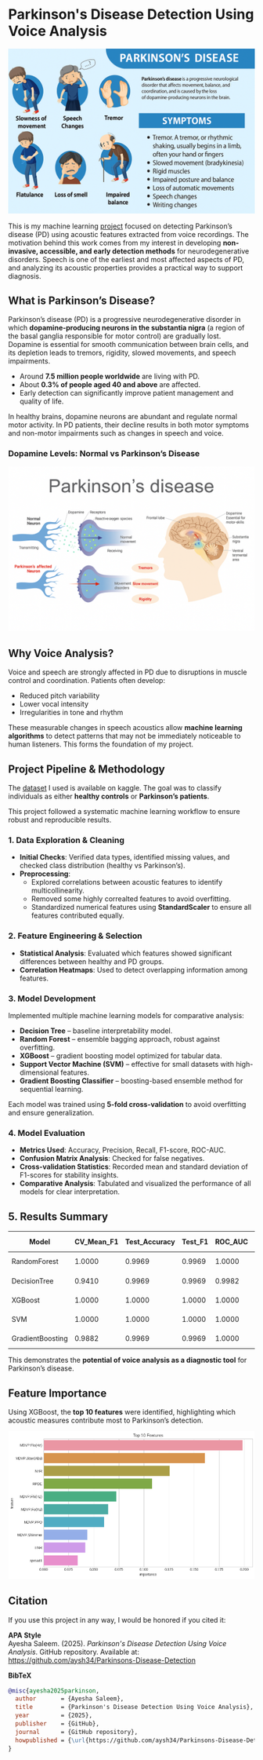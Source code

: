 # Parkinson's Disease Detection Using Voice Analysis

![Image Description](https://github.com/aysh34/Parkinsons-Disease-Detection/blob/main/assets/parkinsons-disease.png)

This is my machine learning [project](https://www.kaggle.com/code/ayeshasal89/parkinson-s-disease-detection) focused on detecting Parkinson’s disease (PD) using acoustic features extracted from voice recordings. The motivation behind this work comes from my interest in developing **non-invasive, accessible, and early detection methods** for neurodegenerative disorders. Speech is one of the earliest and most affected aspects of PD, and analyzing its acoustic properties provides a practical way to support diagnosis.


## What is Parkinson’s Disease?

Parkinson’s disease (PD) is a progressive neurodegenerative disorder in which **dopamine-producing neurons in the substantia nigra** (a region of the basal ganglia responsible for motor control) are gradually lost. Dopamine is essential for smooth communication between brain cells, and its depletion leads to tremors, rigidity, slowed movements, and speech impairments.  

- Around **7.5 million people worldwide** are living with PD.  
- About **0.3% of people aged 40 and above** are affected.  
- Early detection can significantly improve patient management and quality of life.  

In healthy brains, dopamine neurons are abundant and regulate normal motor activity. In PD patients, their decline results in both motor symptoms and non-motor impairments such as changes in speech and voice.  

### Dopamine Levels: Normal vs Parkinson’s Disease
![Image Description](https://github.com/aysh34/Parkinsons-Disease-Detection/blob/main/assets/dopamine-difference.png)

## Why Voice Analysis?

Voice and speech are strongly affected in PD due to disruptions in muscle control and coordination. Patients often develop:  

- Reduced pitch variability  
- Lower vocal intensity  
- Irregularities in tone and rhythm  

These measurable changes in speech acoustics allow **machine learning algorithms** to detect patterns that may not be immediately noticeable to human listeners. This forms the foundation of my project.  

## Project Pipeline & Methodology  

The [dataset](https://www.kaggle.com/datasets/shreyadutta1116/parkinsons-disease) I used is available on kaggle. The goal was to classify individuals as either **healthy controls** or **Parkinson’s patients**.  

This project followed a systematic machine learning workflow to ensure robust and reproducible results.  

### 1. Data Exploration & Cleaning  
- **Initial Checks**: Verified data types, identified missing values, and checked class distribution (healthy vs Parkinson’s).  
- **Preprocessing**:  
  - Explored correlations between acoustic features to identify multicollinearity.  
  - Removed some highly correalted features to avoid overfitting.  
  - Standardized numerical features using **StandardScaler** to ensure all features contributed equally.  

### 2. Feature Engineering & Selection  
- **Statistical Analysis**: Evaluated which features showed significant differences between healthy and PD groups.  
- **Correlation Heatmaps**: Used to detect overlapping information among features.  

### 3. Model Development  
Implemented multiple machine learning models for comparative analysis:  
- **Decision Tree** – baseline interpretability model.  
- **Random Forest** – ensemble bagging approach, robust against overfitting.  
- **XGBoost** – gradient boosting model optimized for tabular data.  
- **Support Vector Machine (SVM)** – effective for small datasets with high-dimensional features.  
- **Gradient Boosting Classifier** – boosting-based ensemble method for sequential learning.  

Each model was trained using **5-fold cross-validation** to avoid overfitting and ensure generalization.  

### 4. Model Evaluation  
- **Metrics Used**: Accuracy, Precision, Recall, F1-score, ROC-AUC.  
- **Confusion Matrix Analysis**: Checked for false negatives.  
- **Cross-validation Statistics**: Recorded mean and standard deviation of F1-scores for stability insights.  
- **Comparative Analysis**: Tabulated and visualized the performance of all models for clear interpretation.  

## 5. Results Summary

| Model            | CV_Mean_F1 | Test_Accuracy | Test_F1 | ROC_AUC | Confusion Matrix                  |
|------------------|------------|---------------|---------|---------|-----------------------------------|
| RandomForest     | 1.0000     | 0.9969        | 0.9969  | 1.0000  | [[284, 1], [0, 36]]               |
| DecisionTree     | 0.9410     | 0.9969        | 0.9969  | 0.9982  | [[284, 1], [0, 36]]               |
| XGBoost          | 1.0000     | 1.0000        | 1.0000  | 1.0000  | [[285, 0], [0, 36]]               |
| SVM              | 1.0000     | 1.0000        | 1.0000  | 1.0000  | [[285, 0], [0, 36]]               |
| GradientBoosting | 0.9882     | 0.9969        | 0.9969  | 1.0000  | [[284, 1], [0, 36]]               |

This demonstrates the **potential of voice analysis as a diagnostic tool** for Parkinson’s disease.  

## Feature Importance

Using XGBoost, the **top 10 features** were identified, highlighting which acoustic measures contribute most to Parkinson’s detection.  

![image](https://github.com/aysh34/Parkinsons-Disease-Detection/blob/main/assets/top_10.png)

## Citation

If you use this project in any way, I would be honored if you cited it:

**APA Style**  
Ayesha Saleem. (2025). *Parkinson's Disease Detection Using Voice Analysis*. GitHub repository. Available at: https://github.com/aysh34/Parkinsons-Disease-Detection

**BibTeX**
```bibtex
@misc{ayesha2025parkinson,
  author       = {Ayesha Saleem},
  title        = {Parkinson's Disease Detection Using Voice Analysis},
  year         = {2025},
  publisher    = {GitHub},
  journal      = {GitHub repository},
  howpublished = {\url{https://github.com/aysh34/Parkinsons-Disease-Detection}},
}
